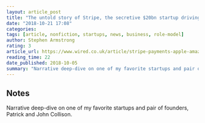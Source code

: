 ```yaml
---
layout: article_post
title: "The untold story of Stripe, the secretive $20bn startup driving Apple, Amazon, and Facebook"
date: "2018-10-21 17:08"
categories:
tags: [article, nonfiction, startups, news, business, role-model]
author: Stephen Armstrong
rating: 3
article_url: https://www.wired.co.uk/article/stripe-payments-apple-amazon-facebook
reading_time: 22
date_published: 2018-10-05
summary: "Narrative deep-dive on one of my favorite startups and pair of founders."
---
```


## Notes

Narrative deep-dive on one of my favorite startups and pair of founders, Patrick
and John Collison.
